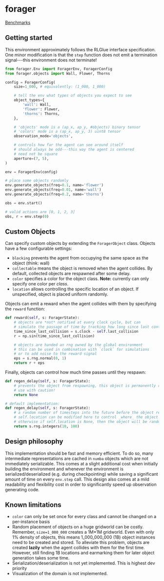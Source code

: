 # forager

[Benchmarks](https://andnp.github.io/forager/dev/bench/)

## Getting started

This environment approximately follows the RLGlue interface specification. One minor modification is that the `step` function does not emit a termination signal---this environment does not terminate!
```python
from forager.Env import ForagerEnv, ForagerConfig
from forager.objects import Wall, Flower, Thorns

config = ForagerConfig(
    size=1_000, # equivalently: (1_000, 1_000)

    # tell the env what types of objects you expect to see
    object_types={
        'wall': Wall,
        'flower': Flower,
        'thorns': Thorns,
    },

    # 'objects' mode is a (ap_x, ap_y, #objects) binary tensor
    # 'colors' mode is a (ap_x, ap_y, 3) uint8 tensor
    observation_mode='objects',

    # controls how far the agent can see around itself
    # should always be odd---this way the agent is centered
    # need not be square
    aperture=(7, 5),
)

env = ForagerEnv(config)

# place some objects randomly
env.generate_objects(freq=0.1, name='flower')
env.generate_objects(freq=0.01, name='wall')
env.generate_objects(freq=0.2, name='thorns')

obs = env.start()

# valid actions are [0, 1, 2, 3]
obs, r = env.step(0)
```

## Custom Objects
Can specify custom objects by extending the `ForagerObject` class.
Objects have a few configurable settings:
* `blocking` prevents the agent from occupying the same space as the object (think: wall)
* `collectable` means the object is removed when the agent collides. By default, collected objects are respawned after some delay.
* `color` specifies a color for the object class. **Note:** currently can only specify one color per _class_.
* `location` allows controlling the specific location of an object. If unspecified, object is placed uniform randomly.

Objects can emit a reward when the agent collides with them by specifying the `reward` function:
```python
def reward(self, s: ForagerState):
    # objects are *not* notified at every clock cycle, but can
    # simulate the passage of time by tracking how long since last contact
    time_since_last_collision = s.clock - self.last_collision
    r = np.sin(time_since_last_collision)

    # objects are handed an rng owned by the global environment
    # this can be used in combination with `clock` for simulations
    # or to add noise to the reward signal
    eps = s.rng.normal(0, 1)
    return r + eps
```

Finally, objects can control how much time passes until they respawn:
```python
def regen_delay(self, s: ForagerState):
    # prevents the object from respawning, this object is permanently removed changing the env forever
    # use with caution!
    return None

# default implementation:
def regen_delay(self, s: ForagerState):
    # a random number of timesteps into the future before the object reappears
    # self.location can be modified here to control _where_ the object reappears
    # otherwise if self.location is None, then the object will be randomly placed
    return s.rng.integers(10, 100)
```

## Design philosophy
This implementation should be fast and memory efficient. To do so, many intermediate representations are cached in `numba` objects which are not immediately serializable. This comes at a slight additional cost when initially building the environment and whenever the environment is serialized/deserialized (e.g. during checkpointing) while saving a significant amount of time on every `env.step` call. This design also comes at a mild readability and flexibility cost in order to significantly speed up observation generating code.

## Known limitations
* `color` can only be set once for every class and cannot be changed on a per-instance basis
* Random placement of objects on a huge gridworld can be costly. Remember, `size=1_000_000` creates a 1M*1M gridworld. Even with only 1% density of objects, this means 1_000_000_000 (1B) object instances need to be created and stored. To alleviate this problem, objects are created **lazily** when the agent collides with them for the first time. However, still finding 1B locations and earmarking them for later object generation takes some time.
* Serialization/deserialization is not yet implemented. This is highest dev priority
* Visualization of the domain is not implemented.
